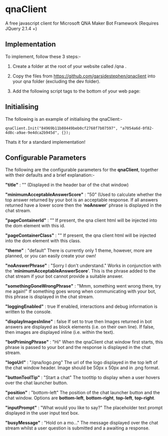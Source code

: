 
# qnaClient
A free javascript client for Microsoft QNA Maker Bot Framework (Requires JQuery 2.1.4 +)


## Implementation
To implement, follow these 3 steps:-
1. Create a folder at the root of your website called /qna .

2. Copy the files from https://github.com/garsidestephen/qnaclient into your qna folder (excluding the dev folder).

3. Add the following script tags to the bottom of your web page:

<script src="/qna/qna.min.js"></script>
<script>
	qnaClient.Init("Your QNA ocpApimSubscriptionKey", "Your QNA urlKey", { });
</script>


## Initialising
The following is an example of initialising the qnaClient:-

    qnaClient.Init("84969b11b88449beb0cf2768f7b07597", "a7054a6d-0f82-4d8c-a9ae-9e4dca2b945d", {});

Thats it for a standard implementation!


## Configurable Parameters
The following are the configurable parameters for the **qnaClient**, together with their defaults and a brief explanation:-

**"title"** :  ""
(Displayed in the header bar of the chat window)

**"minimumAcceptableAnswerScore"** : "50"
(Used to calculate whether the top answer returned by your bot is an acceptable response. If all answers returned have a lower score then the '**noAnswer**' phrase is displayed in the chat stream.

**"pageContainerId"** :  ""
If present, the qna client html will be injected into the dom element with this id.

**"pageContainerClass"** : ""
If present, the qna client html will be injected into the dom element with this class.

**"theme"** :  "default"
There is currently only 1 theme, however, more are planned, or you can easily create your own!

**"noAnswerPhrase"** : "Sorry I don't understand."
Works in conjunction with the '**minimumAcceptableAnswerScore**'. This is the phrase added to the chat stream if your bot cannot provide a suitable answer.

**"somethingGoneWrongPhrase"** : "Mmm, something went wrong there, try me again!"
If something goes wrong when communicating with your bot, this phrase is displayed in the chat stream.

**"loggingEnabled"** : true
If enabled, interactions and debug information is written to the console.

**"displayImagesInline"** : false
If set to true then Images returned in bot answers are displayed as block elements (i.e. on their own line). If false, then images are displayed inline (i.e. within the text).

**"botPrimingPhrase"** : "Hi"
When the qnaClient chat window first starts, this phrase is passed to your bot and the response is displayed in the chat stream.

**"logoUrl"** : "/qna/logo.png"
The url of the logo displayed in the top left of the chat window header. Image should be 50px x 50px and in .png format.

**"buttonToolTip"** : "Start a chat"
The tootltip to display when a user hovers over the chat launcher button.

**"position"** : "bottom-left"
The position of the chat launcher button and the chat window. Options are **bottom-left**, **bottom-right**, **top-left**, **top-right**.

**"inputPrompt"** : "What would you like to say?"
The placeholder text prompt displayed in the user input text box.

**"busyMessage"** : "Hold on a mo..."
The message displayed over the chat stream whilst a user question is submitted and a awaiting a response.
